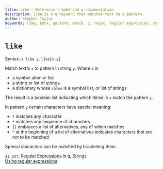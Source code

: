 ```yaml
---
title: like – Reference – kdb+ and q documentation
description: like is a q keyword that matches text to a pattern.
author: Stephen Taylor
keywords: like, kdb+, pattern, match, q, regex, regular expression, string
---
```

# `like`



Syntax: `x like y`, `like[x;y]`

Match text/s `x` to pattern in string `y`. Where `x` is

-   a symbol atom or list
-   a string or list of strings
-   a dictionary whose `value` is a symbol list, or list of strings

The result is a boolean list indicating which items in `x` match the pattern `y`.

In pattern `y` certain characters have special meaning:

- `?` matches any character
- `*` matches any sequence of characters
- `[]` embraces a list of alternatives, any of which matches
- `^` at the beginning of a list of alternatives indicates characters that are _not_ to be matched

Special characters can be matched by bracketing them.

<i class="fas fa-book"></i> 
[`ss`, `ssr`](ss.md),
[Regular Expressions in q](../basics/regex.md),
[Strings](../basics/strings.md)<br>
<i class="fas fa-graduation-cap"></i>
[Using regular expressions](../kb/regex.md) 


